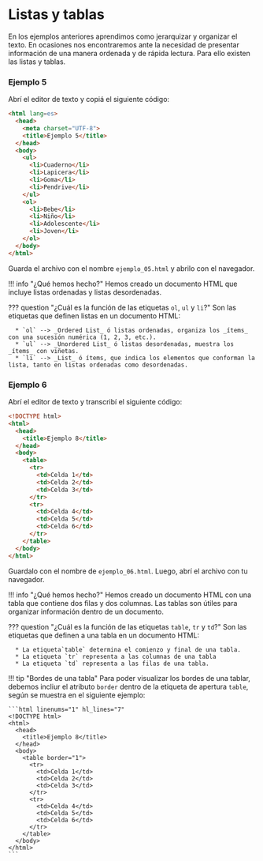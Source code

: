 # Listas y tablas
En los ejemplos anteriores aprendimos como jerarquizar y organizar el texto. En ocasiones nos encontraremos ante la necesidad de presentar información de una manera ordenada y de rápida lectura. Para ello existen las listas y tablas. 

### Ejemplo 5

Abrí el editor de texto y copiá el siguiente código: 

```html linenums="1" hl_lines="7 8 9 10 11 12 13 14 15 16 17 18"
<html lang=es>
  <head>
    <meta charset="UTF-8">
    <title>Ejemplo 5</title>
  </head>
  <body>
    <ul>
      <li>Cuaderno</li>
      <li>Lapicera</li>
      <li>Goma</li>
      <li>Pendrive</li>
    </ul>
    <ol>
      <li>Bebe</li>
      <li>Niño</li>
      <li>Adolescente</li>
      <li>Joven</li>
    </ol>
  </body>
</html>
```

Guarda el archivo con el nombre `ejemplo_05.html` y abrilo con el navegador. 

!!! info "¿Qué hemos hecho?"
    Hemos creado un documento HTML que incluye listas ordenadas y listas desordenadas. 

??? question "¿Cuál es la función de las etiquetas `ol`, `ul` y `li`?"
    Son las etiquetas que definen listas en un documento HTML: 

      * `ol` --> _Ordered List_ ó listas ordenadas, organiza los _ítems_ con una sucesión numérica (1, 2, 3, etc.).  
      * `ul` --> _Unordered List_ ó listas desordenadas, muestra los _ítems_ con viñetas.
      * `li` --> _List_ ó ítems, que indica los elementos que conforman la lista, tanto en listas ordenadas como desordenadas. 

### Ejemplo 6
Abrí el editor de texto y transcribí el siguiente código: 

```html linenums="1" hl_lines="7 8 9 10 11 12 13 14 15 16 17 18"
<!DOCTYPE html>
<html>
  <head>
    <title>Ejemplo 8</title>
  </head>
  <body>
    <table>
      <tr>
        <td>Celda 1</td>
        <td>Celda 2</td>
        <td>Celda 3</td>
      </tr>
      <tr>
        <td>Celda 4</td>
        <td>Celda 5</td>
        <td>Celda 6</td>
      </tr>
    </table>
  </body>
</html>
```

Guardalo con el nombre de `ejemplo_06.html`. Luego, abrí el archivo con tu navegador.

!!! info "¿Qué hemos hecho?"
    Hemos creado un documento HTML con una tabla que contiene dos filas y dos columnas. Las tablas son útiles para organizar información dentro de un documento.  
    
??? question "¿Cuál es la función de las etiquetas `table`, `tr` y `td`?"
    Son las etiquetas que definen a una tabla en un documento HTML: 

      * La etiqueta`table` determina el comienzo y final de una tabla.  
      * La etiqueta `tr` representa a las columnas de una tabla
      * La etiqueta `td` representa a las filas de una tabla. 

!!! tip "Bordes de una tabla"
    Para poder visualizar los bordes de una tablar, debemos incliur el atributo `border` dentro de la etiqueta de apertura `table`, según se muestra en el siguiente ejemplo:  

    ```html linenums="1" hl_lines="7"
    <!DOCTYPE html>
    <html>
      <head>
        <title>Ejemplo 8</title>
      </head>
      <body>
        <table border="1">
          <tr>
            <td>Celda 1</td>
            <td>Celda 2</td>
            <td>Celda 3</td>
          </tr>
          <tr>
            <td>Celda 4</td>
            <td>Celda 5</td>
            <td>Celda 6</td>
          </tr>
        </table>
      </body>
    </html>
    ```